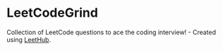 # LeetCodeGrind
Collection of LeetCode questions to ace the coding interview! - Created using [LeetHub](https://github.com/QasimWani/LeetHub).
